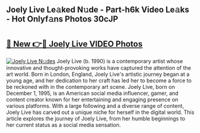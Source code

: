 ## Joely Live Le𝚊ked N𝚞de - Part-h6k Video Le𝚊ks - Hot Onlyf𝚊ns Photos 30cJP

# <h2><a href="http://ab32512.deff.icu/?id=Joely+Live">🔗 New 👉🔴 Joely Live VIDEO Photos</a></h2>

[![Joely Live N𝚞des](https://i.imgur.com/rIISA9y.gif)](http://ab32512.deff.icu/?id=Joely+Live)
Joely Live (b. 1990) is a contemporary artist whose innovative and thought-provoking works have captured the attention of the art world. Born in London, England, Joely Live's artistic journey began at a young age, and her dedication to her craft has led her to become a force to be reckoned with in the contemporary art scene. Joely Live, born on December 1, 1995, is an American social media influencer, gamer, and content creator known for her entertaining and engaging presence on various platforms. With a large following and a diverse range of content, Joely Live has carved out a unique niche for herself in the digital world. This article explores the journey of Joely Live, from her humble beginnings to her current status as a social media sensation.
